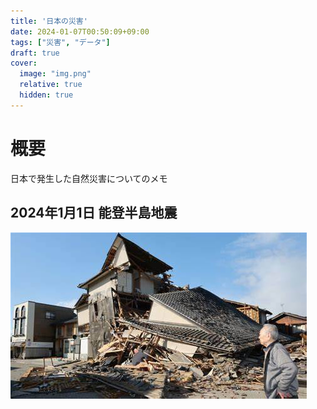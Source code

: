 ```yaml
---
title: '日本の災害'
date: 2024-01-07T00:50:09+09:00
tags: ["災害", "データ"]
draft: true
cover:
  image: "img.png"
  relative: true
  hidden: true
---
```


# 概要
日本で発生した自然災害についてのメモ

## 2024年1月1日 能登半島地震
![img.png](img.png)